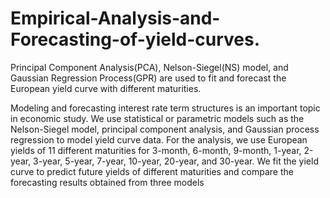 # Empirical-Analysis-and-Forecasting-of-yield-curves.
Principal Component Analysis(PCA), Nelson-Siegel(NS) model, and Gaussian Regression Process(GPR) are used to fit and forecast the European yield curve with different maturities.

Modeling and forecasting interest
rate term structures is an important topic in economic study. We use statistical or parametric models
such as the Nelson-Siegel model, principal component analysis, and Gaussian process regression to model
yield curve data. For the analysis, we use European yields of 11 different maturities for 3-month, 6-month,
9-month, 1-year, 2-year, 3-year, 5-year, 7-year, 10-year, 20-year, and 30-year. We fit the yield curve to
predict future yields of different maturities and compare the forecasting results obtained from three models

